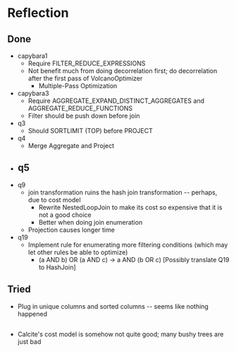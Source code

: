 # Reflection

## Done
- capybara1
  - Require FILTER_REDUCE_EXPRESSIONS
  - Not benefit much from doing decorrelation first; do decorrelation after the first pass of VolcanoOptimizer
    - Multiple-Pass Optimization
- capybara3
  - Require AGGREGATE_EXPAND_DISTINCT_AGGREGATES and AGGREGATE_REDUCE_FUNCTIONS
  - Filter should be push down before join
- q3
  - Should SORTLIMIT (TOP) before PROJECT
- q4
  - Merge Aggregate and Project
- q5
  - 
- q9 
  - join transformation ruins the hash join transformation -- perhaps, due to cost model
    - Rewrite NestedLoopJoin to make its cost so expensive that it is not a good choice
    - Better when doing join enumeration
  - Projection causes longer time
- q19
  - Implement rule for enumerating more filtering conditions (which may let other rules be able to optimize)
    - (a AND b) OR (a AND c) -> a AND (b OR c) [Possibly translate Q19 to HashJoin]

## Tried
- Plug in unique columns and sorted columns -- seems like nothing happened

## 
- Calcite's cost model is somehow not quite good; many bushy trees are just bad
